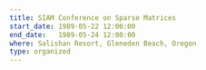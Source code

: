 ```yaml
---
title: SIAM Conference on Sparse Matrices
start_date: 1989-05-22 12:00:00
end_date:   1989-05-24 12:00:00
where: Salishan Resort, Gleneden Beach, Oregon
type: organized
---
```

